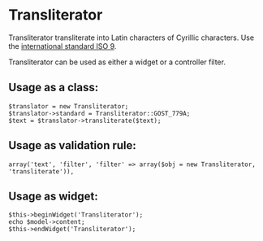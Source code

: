 Transliterator
=======================

Transliterator transliterate into Latin characters of Cyrillic characters.
Use the [international standard ISO 9](http://en.wikipedia.org/wiki/ISO_9).

Transliterator can be used as either a widget or a controller filter.

Usage as a class:
------------
~~~
$translator = new Transliterator;
$translator->standard = Transliterator::GOST_779A;
$text = $translator->transliterate($text);
~~~

Usage as validation rule:
------------
~~~
array('text', 'filter', 'filter' => array($obj = new Transliterator, 'transliterate')),
~~~


Usage as widget:
------------
~~~
$this->beginWidget('Transliterator');
echo $model->content;
$this->endWidget('Transliterator');
~~~